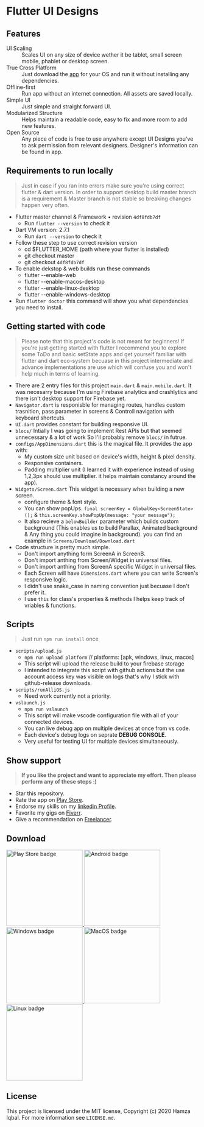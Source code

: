 # Flutter UI Designs

## Features

<dl>
  <dt>UI Scaling</dt>
  <dd>Scales UI on any size of device wether it be tablet, small screen mobile, phablet or desktop screen.</dd>

  <dt>True Cross Platform</dt>
  <dd>Just download the <a href="#downloads">app</a> for your OS and run it without installing any dependencies.</dd>

  <dt>Offline-first</dt>
  <dd>Run app without an internet connection. All assets are saved locally.</dd>
  
  <dt>Simple UI</dt>
  <dd>Just simple and straight forward UI.</dd>

  <dt>Modularized Structure</dt>
  <dd>Helps maintain a readable code, easy to fix and more room to add new features.</dd>

  <dt>Open Source</dt>
  <dd>Any piece of code is free to use anywhere except UI Designs you've to ask permission from relevant designers. Designer's information can be found in app.</dd>
</dl>

## Requirements to run locally

> Just in case if you ran into errors make sure you're using correct flutter & dart version. In order to support desktop build master branch is a requirement & Master branch is not stable so breaking changes happen very often.

- Flutter master channel & Framework • revision `4df8fdb7df`
  - Run `flutter --version` to check it
- Dart VM version: 2.7.1
  - Run `dart --version` to check it
- Follow these step to use correct revision version
  - cd \$FLUTTER_HOME (path where your flutter is installed)
  - git checkout master
  - git checkout `4df8fdb7df`
- To enable dekstop & web builds run these commands
  - flutter --enable-web
  - flutter --enable-macos-desktop
  - flutter --enable-linux-desktop
  - flutter --enable-windows-desktop
- Run `flutter doctor` this command will show you what dependencies you need to install.

## Getting started with code

> Please note that this project's code is not meant for beginners! If you're just getting started with flutter I recommend you to explore some ToDo and basic setState apps and get yourself familiar with flutter and dart eco-system becuase in this project intermediate and advance implementations are use which will confuse you and won't help much in terms of learning.

- There are 2 entry files for this project `main.dart` & `main.mobile.dart`. It was necesarry because I'm using Firebase analytics and crashlytics and there isn't desktop support for Firebase yet.
- `Navigator.dart` is responisble for managing routes, handles custom trasnition, pass parameter in screens & Controll navigation with keyboard shortcuts.
- `UI.dart` provides constant for building responsive UI.
- `blocs/` Intially I was going to implement Rest APIs but that seemed unnecessary & a lot of work So I'll probably remove `blocs/` in futrue.
- `configs/AppDimensions.dart` this is the magical file. It provides the app with:
  - My custom size unit based on device's width, height & pixel density.
  - Responsive containers.
  - Padding multiplier unit (I learned it with experience instead of using 1,2,3px should use multiplier. it helps maintain constancy around the app).
- `Widgets/Screen.dart` This widget is necessary when building a new screen.
  - configure theme & font style.
  - You can show popUps. `final screenKey = GlobalKey<ScreenState>();` & `this.screenKey.showPopUp(message: "your message");`
  - It also recieve a `belowBuilder` parameter which builds custom background (This enables us to build Parallax, Animated background & Any thing you could imagine in background). you can find an example in `Screens/Download/Download.dart`
- Code structure is pretty much simple.
  - Don't import anything form ScreenA in ScreenB.
  - Don't import anthing from Screen/Widget in universal files.
  - Don't import anthing from ScreenA specific Widget in universal files.
  - Each Screen will have `Dimensions.dart` where you can write Screen's responsive logic.
  - I didn't use snake_case in naming convention just becuase I don't prefer it.
  - I use `this` for class's properties & methods I helps keep track of vriables & functions.

## Scripts

> Just run `npm run install` once

- `scripts/upload.js`
  - `npm run upload platform` // platforms: [apk, windows, linux, macos]
  - This script will upload the release build to your firebase storage
  - I intended to integrate this script with github actions but the use account access key was visible on logs that's why I stick with github-release downloads.
- `scripts/runAlliOS.js`
  - Need work currently not a priority.
- `vslaunch.js`
  - `npm run vslaunch`
  - This script will make vscode configuration file with all of your connected devices.
  - You can live debug app on multiple devices at once from vs code.
  - Each device's debug logs on seprate **DEBUG CONSOLE**.
  - Very useful for testing UI for multiple devices simultaneously.

## Show support

> **If you like the project and want to appreciate my effort. Then please perform any of these steps :)**

- Star this repository.
- Rate the app on <a href="https://play.google.com/store/apps/details?id=com.onemdev.flutter_ui_challenges" target="_playstore">Play Store</a>.
- Endorse my skills on my <a href="https://www.linkedin.com/in/hackerhgl" target="linkedin">linkedin Profile</a>.
- Favorite my gigs on <a href="https://www.fiverr.com/hackerhgl" target="fiver">Fiverr</a>.
- Give a recommendation on <a href="https://www.freelancer.com/u/hackerhgl" target="freelance">Freelancer</a>.

## Download

<div id="downloads">
  <a href="https://play.google.com/store/apps/details?id=com.onemdev.flutter_ui_challenges">
    <img src="https://raw.githubusercontent.com/hackerhgl/flutter-ui-designs/master/.github/assets/google-play.png" alt="Play Store badge" width="200" />
  </a>
  <a href="https://github.com/hackerhgl/flutter-ui-designs/releases/latest/download/app-release.apk">
    <img src="https://raw.githubusercontent.com/hackerhgl/flutter-ui-designs/master/.github/assets/android.png" alt="Android badge" width="200" />
  </a>
  <a href="https://github.com/hackerhgl/flutter-ui-designs/releases/latest/download/windows-release.zip">
    <img src="https://raw.githubusercontent.com/hackerhgl/flutter-ui-designs/master/.github/assets/windows.png" alt="Windows badge" width="200" />
  </a>
  <a href="https://github.com/hackerhgl/flutter-ui-designs/releases/latest/download/macos-release.zip">
    <img src="https://raw.githubusercontent.com/hackerhgl/flutter-ui-designs/master/.github/assets/macos.png" alt="MacOS badge"  width="200" />
  </a>
  <a href="https://github.com/hackerhgl/flutter-ui-designs/releases/latest/download/linux-release.zip">
    <img src="https://raw.githubusercontent.com/hackerhgl/flutter-ui-designs/master/.github/assets/linux.png" alt="Linux badge"  width="200"/>
  </a>
</div>

## License

This project is licensed under the MIT license, Copyright (c) 2020 Hamza Iqbal. For more information see `LICENSE.md`.

